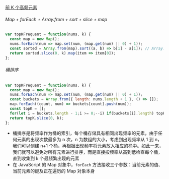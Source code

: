 [前 K 个高频元素](https://leetcode.cn/problems/top-k-frequent-elements/description/?envType=study-plan-v2&envId=top-100-liked)

###### Map + forEach + Array.from + sort + slice + map

```javascript
var topKFrequent = function(nums, k) {
  const map = new Map();
  nums.forEach(num => map.set(num, (map.get(num) || 0) + 1));
  const sorted = Array.from(map).sort((a, b) => b[1] - a[1]); // Array.from 将 map 转换为一个二维数组
  return sorted.slice(0, k).map(item => item[0]);
};
```

###### 桶排序

```js
var topKFrequent = function(nums, k) {
  const map = new Map();
  nums.forEach(num => map.set(num, (map.get(num) || 0) + 1));
  const buckets = Array.from({ length: nums.length + 1 }, () => []);
  map.forEach((count, num) => buckets[count].push(num));
  const topK = [];
  for(let i = buckets.length - 1;i >= 0;--i) if(buckets[i].length) topK.push(...buckets[i]);
  return topK.slice(0, k);
};
```

* 桶排序是将频率作为桶的索引，每个桶存储具有相同出现频率的元素，由于任何元素的出现次数最多为 n 次，n 为数组的大小，考虑到出现频率从 1 到 n，我们可以创建 n+1 个桶，再根据出现频率将元素放入相应的桶中。如此一来，我们就可以避免对所有元素进行排序，而是直接按频率从高到低检查每个桶，直到收集到 k 个最频繁出现的元素
* 在 JavaScript 的 Map 对象中，`forEach` 方法接收三个参数：当前元素的值、当前元素的键及正在遍历的 Map 对象本身